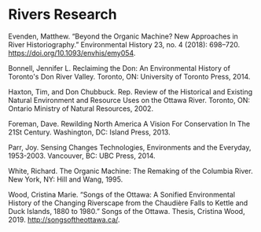 # Rivers Research 

Evenden, Matthew. “Beyond the Organic Machine? New Approaches in River Historiography.” Environmental History 23, no. 4 (2018): 698–720. https://doi.org/10.1093/envhis/emy054.

Bonnell, Jennifer L. Reclaiming the Don: An Environmental History of Toronto's Don River Valley. Toronto, ON: University of Toronto Press, 2014. 

Haxton, Tim, and Don Chubbuck. Rep. Review of the Historical and Existing Natural Environment and Resource Uses on the Ottawa River. Toronto, ON: Ontario Ministry of Natural Resources, 2002.

Foreman, Dave. Rewilding North America A Vision For Conservation In The 21St Century. Washington, DC: Island Press, 2013. 

Parr, Joy. Sensing Changes Technologies, Environments and the Everyday, 1953-2003. Vancouver, BC: UBC Press, 2014. 

White, Richard. The Organic Machine: The Remaking of the Columbia River. New York, NY: Hill and Wang, 1995.

Wood, Cristina Marie. “Songs of the Ottawa: A Sonified Environmental History of the Changing Riverscape from the Chaudière Falls to Kettle and Duck Islands, 1880 to 1980.” Songs of the Ottawa. Thesis, Cristina Wood, 2019. http://songsoftheottawa.ca/.
